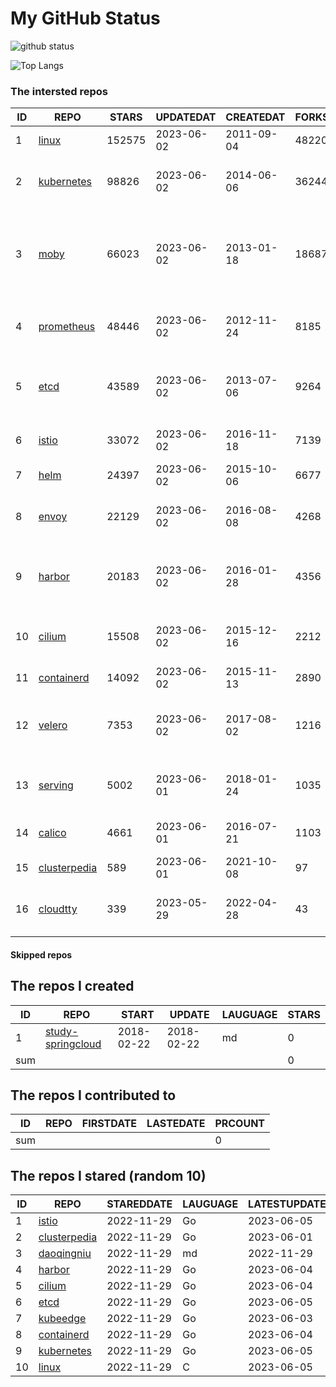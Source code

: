 # My GitHub Status

<img src="https://github-readme-stats-1.yihong0618.vercel.app/api?username=daoqingniu&show_icons=true&&&hide_title=true&count_private=true" alt="github status" />

![Top Langs](https://github-readme-stats-1.yihong0618.vercel.app/api/top-langs/?username=daoqingniu&layout=compact)

<!--START_SECTION:github_repos-->
### The intersted repos
| ID |                              REPO                               | STARS  | UPDATEDAT  | CREATEDAT  | FORKSCOUNT |                                              DESCRIPTIONS                                              |
|----|-----------------------------------------------------------------|--------|------------|------------|------------|--------------------------------------------------------------------------------------------------------|
|  1 | [linux](https://github.com/torvalds/linux)                      | 152575 | 2023-06-02 | 2011-09-04 |      48220 | Linux kernel source tree                                                                               |
|  2 | [kubernetes](https://github.com/kubernetes/kubernetes)          |  98826 | 2023-06-02 | 2014-06-06 |      36244 | Production-Grade Container Scheduling and Management                                                   |
|  3 | [moby](https://github.com/moby/moby)                            |  66023 | 2023-06-02 | 2013-01-18 |      18687 | Moby Project - a collaborative project for the container ecosystem to assemble container-based systems |
|  4 | [prometheus](https://github.com/prometheus/prometheus)          |  48446 | 2023-06-02 | 2012-11-24 |       8185 | The Prometheus monitoring system and time series database.                                             |
|  5 | [etcd](https://github.com/etcd-io/etcd)                         |  43589 | 2023-06-02 | 2013-07-06 |       9264 | Distributed reliable key-value store for the most critical data of a distributed system                |
|  6 | [istio](https://github.com/istio/istio)                         |  33072 | 2023-06-02 | 2016-11-18 |       7139 | Connect, secure, control, and observe services.                                                        |
|  7 | [helm](https://github.com/helm/helm)                            |  24397 | 2023-06-02 | 2015-10-06 |       6677 | The Kubernetes Package Manager                                                                         |
|  8 | [envoy](https://github.com/envoyproxy/envoy)                    |  22129 | 2023-06-02 | 2016-08-08 |       4268 | Cloud-native high-performance edge/middle/service proxy                                                |
|  9 | [harbor](https://github.com/goharbor/harbor)                    |  20183 | 2023-06-02 | 2016-01-28 |       4356 | An open source trusted cloud native registry project that stores, signs, and scans content.            |
| 10 | [cilium](https://github.com/cilium/cilium)                      |  15508 | 2023-06-02 | 2015-12-16 |       2212 | eBPF-based Networking, Security, and Observability                                                     |
| 11 | [containerd](https://github.com/containerd/containerd)          |  14092 | 2023-06-02 | 2015-11-13 |       2890 | An open and reliable container runtime                                                                 |
| 12 | [velero](https://github.com/vmware-tanzu/velero)                |   7353 | 2023-06-02 | 2017-08-02 |       1216 | Backup and migrate Kubernetes applications and their persistent volumes                                |
| 13 | [serving](https://github.com/knative/serving)                   |   5002 | 2023-06-01 | 2018-01-24 |       1035 | Kubernetes-based, scale-to-zero, request-driven compute                                                |
| 14 | [calico](https://github.com/projectcalico/calico)               |   4661 | 2023-06-01 | 2016-07-21 |       1103 | Cloud native networking and network security                                                           |
| 15 | [clusterpedia](https://github.com/clusterpedia-io/clusterpedia) |    589 | 2023-06-01 | 2021-10-08 |         97 | The Encyclopedia of Kubernetes clusters                                                                |
| 16 | [cloudtty](https://github.com/cloudtty/cloudtty)                |    339 | 2023-05-29 | 2022-04-28 |         43 | A Friendly Kubernetes CloudShell (Web Terminal) !                                                      |



#### Skipped repos
<!--END_SECTION:github_repos-->

<!--START_SECTION:my_github-->
## The repos I created
| ID  |                                 REPO                                 |   START    |   UPDATE   | LAUGUAGE | STARS |
|-----|----------------------------------------------------------------------|------------|------------|----------|-------|
|   1 | [study-springcloud](https://github.com/daoqingniu/study-springcloud) | 2018-02-22 | 2018-02-22 | md       |     0 |
| sum |                                                                      |            |            |          |     0 |

## The repos I contributed to
| ID  | REPO | FIRSTDATE | LASTEDATE | PRCOUNT |
|-----|------|-----------|-----------|---------|
| sum |      |           |           |       0 |

## The repos I stared (random 10)
| ID |                              REPO                               | STAREDDATE | LAUGUAGE | LATESTUPDATE |
|----|-----------------------------------------------------------------|------------|----------|--------------|
|  1 | [istio](https://github.com/istio/istio)                         | 2022-11-29 | Go       | 2023-06-05   |
|  2 | [clusterpedia](https://github.com/clusterpedia-io/clusterpedia) | 2022-11-29 | Go       | 2023-06-01   |
|  3 | [daoqingniu](https://github.com/daoqingniu/daoqingniu)          | 2022-11-29 | md       | 2022-11-29   |
|  4 | [harbor](https://github.com/goharbor/harbor)                    | 2022-11-29 | Go       | 2023-06-04   |
|  5 | [cilium](https://github.com/cilium/cilium)                      | 2022-11-29 | Go       | 2023-06-04   |
|  6 | [etcd](https://github.com/etcd-io/etcd)                         | 2022-11-29 | Go       | 2023-06-05   |
|  7 | [kubeedge](https://github.com/kubeedge/kubeedge)                | 2022-11-29 | Go       | 2023-06-03   |
|  8 | [containerd](https://github.com/containerd/containerd)          | 2022-11-29 | Go       | 2023-06-04   |
|  9 | [kubernetes](https://github.com/kubernetes/kubernetes)          | 2022-11-29 | Go       | 2023-06-05   |
| 10 | [linux](https://github.com/torvalds/linux)                      | 2022-11-29 | C        | 2023-06-05   |

<!--END_SECTION:my_github-->
